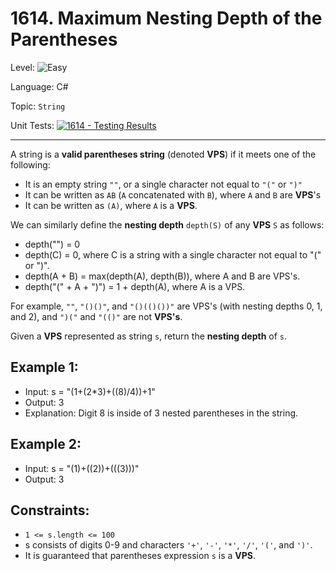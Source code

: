 # 1614. Maximum Nesting Depth of the Parentheses

Level: ![Easy](https://img.shields.io/badge/Easy-lightgreen)

Language: C#

Topic: `String`

Unit Tests: [![1614 - Testing Results](https://github.com/F4NT0/My-LeetCode-Solvings/actions/workflows/1614.yml/badge.svg)](https://github.com/F4NT0/My-LeetCode-Solvings/actions/workflows/1614.yml)

---

A string is a **valid parentheses string** (denoted **VPS**) if it meets one of the following:

- It is an empty string `""`, or a single character not equal to `"("` or `")"`
- It can be written as `AB` (`A` concatenated with `B`), where `A` and `B` are **VPS**'s
- It can be written as `(A)`, where `A` is a **VPS**.

We can similarly define the **nesting depth** `depth(S)` of any **VPS** `S` as follows:

- depth("") = 0
- depth(C) = 0, where C is a string with a single character not equal to "(" or ")".
- depth(A + B) = max(depth(A), depth(B)), where A and B are VPS's.
- depth("(" + A + ")") = 1 + depth(A), where A is a VPS.

For example, `""`, `"()()"`, and `"()(()())"` are VPS's (with nesting depths 0, 1, and 2), and `")("` and `"(()"` are not **VPS's**.

Given a **VPS** represented as string `s`, return the **nesting depth** of `s`.

## Example 1:

- Input: s = "(1+(2*3)+((8)/4))+1"
- Output: 3
- Explanation: Digit 8 is inside of 3 nested parentheses in the string.

## Example 2:

- Input: s = "(1)+((2))+(((3)))"
- Output: 3
 
## Constraints:

- `1 <= s.length <= 100`
- s consists of digits 0-9 and characters `'+'`, `'-'`, `'*'`, `'/'`, `'('`, and `')'`.
- It is guaranteed that parentheses expression `s` is a **VPS**.
